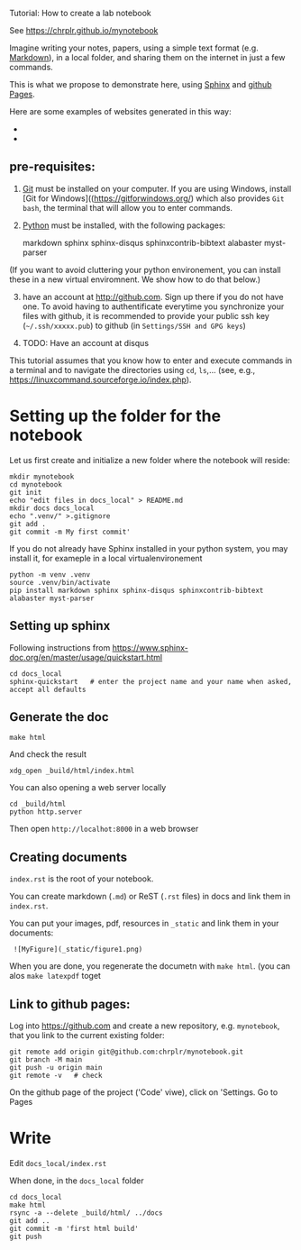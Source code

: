 Tutorial: How to create a lab notebook 

See <https://chrplr.github.io/mynotebook>

Imagine writing your notes, papers, using a simple text format (e.g. [Markdown](https://www.markdownguide.org/)), in a local folder, and sharing them on the internet in just a few commands.

This is what we propose to demonstrate here, using [Sphinx](https://www.sphinx-doc.org/) and [github Pages](https://pages.github.com/).
 
Here are some examples of websites generated in this way:

*

*
 
## pre-requisites:

1. [Git](https://git-scm.com/) must be installed on your computer. If you are using Windows, install [Git for Windows]((https://gitforwindows.org/) which also provides `Git bash`, the terminal that will allow you to enter commands.

2. [Python](http://python.org) must be installed, with the following packages:

    markdown sphinx sphinx-disqus sphinxcontrib-bibtext alabaster myst-parser

(If you want to avoid cluttering your python environement, you can install these in a new virtual enviromnent. We show how to do that below.)

3. have an account at <http://github.com>. Sign up there if you do not have one. To avoid having to authentificate everytime you synchronize your files with github, it is recommended to provide your public ssh key (`~/.ssh/xxxxx.pub`) to github (in `Settings/SSH and GPG keys`)

4. TODO: Have an account at disqus 

This tutorial assumes that you know how to enter and execute commands in a terminal and to navigate the directories using `cd`, `ls`,... (see, e.g., <https://linuxcommand.sourceforge.io/index.php>).


# Setting up the folder for the notebook

Let us first create and initialize a new folder where the notebook will reside:

    mkdir mynotebook
    cd mynotebook
    git init 
    echo "edit files in docs_local" > README.md
    mkdir docs docs_local
    echo ".venv/" >.gitignore 
    git add .
    git commit -m My first commit'

If you do not already have Sphinx installed in your python system, you may install it, for exameple in a local virtualenvironement
 
    python -m venv .venv
    source .venv/bin/activate
    pip install markdown sphinx sphinx-disqus sphinxcontrib-bibtext alabaster myst-parser

## Setting up sphinx

Following instructions from <https://www.sphinx-doc.org/en/master/usage/quickstart.html>

    cd docs_local
    sphinx-quickstart   # enter the project name and your name when asked, accept all defaults

## Generate the doc 

    make html

And check the result

    xdg_open _build/html/index.html  

You can also opening a web server locally

    cd _build/html
    python http.server

Then open `http://localhot:8000` in a web browser
    
## Creating documents

`index.rst` is the root of your notebook.

You can create markdown (`.md`) or ReST (`.rst` files) in docs and link them in `index.rst`.

You can put your images, pdf, resources in `_static` and link them in your documents:

     ![MyFigure](_static/figure1.png)


When you are done, you regenerate the documetn with `make html`. (you can alos `make latexpdf` toget

## Link to github pages:

Log into <https://github.com> and create a new repository, e.g. `mynotebook`, that you link to the current existing folder:

    git remote add origin git@github.com:chrplr/mynotebook.git
    git branch -M main
    git push -u origin main
    git remote -v   # check 


On the github page of the project ('Code' viwe), click on 'Settings. Go to Pages 


# Write


Edit `docs_local/index.rst`

When done, in the `docs_local` folder

    cd docs_local
    make html
	rsync -a --delete _build/html/ ../docs
    git add ..
    git commit -m 'first html build'
    git push






